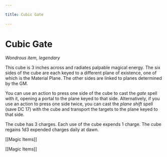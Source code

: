 --- 
title: Cubic Gate 
---
# Cubic Gate

*Wondrous item, legendary*

This cube is 3 inches across and radiates palpable magical energy. The six sides of the cube are each keyed to a different plane of existence, one of which is the Material Plane. The other sides are linked to planes determined by the GM.

You can use an action to press one side of the cube to cast the *gate* spell with it, opening a portal to the plane keyed to that side. Alternatively, if you use an action to press one side twice, you can cast the *plane shift* spell (save DC 17) with the cube and transport the targets to the plane keyed to that side.

The cube has 3 charges. Each use of the cube expends 1 charge. The cube regains 1d3 expended charges daily at dawn.



[[Magic Items]]

[[Magic Items]]
